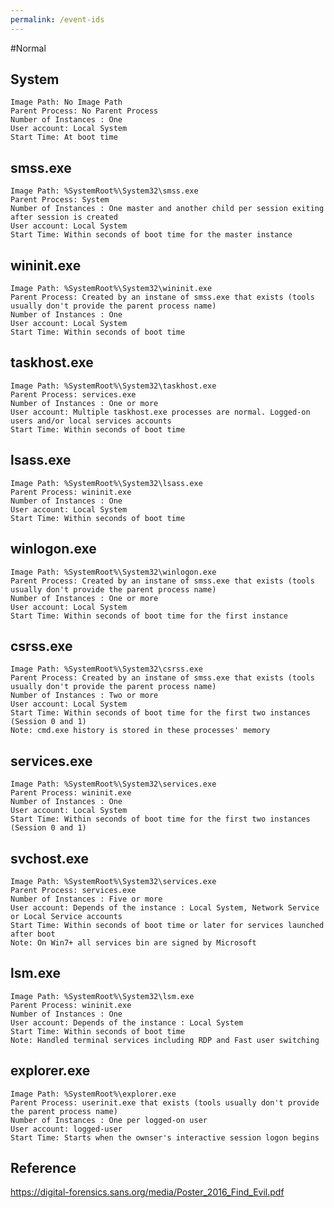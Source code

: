 ```yaml
---
permalink: /event-ids
---
```


#Normal 

## System 
	Image Path: No Image Path
	Parent Process: No Parent Process
	Number of Instances : One 
	User account: Local System
	Start Time: At boot time

## smss.exe 
	Image Path: %SystemRoot%\System32\smss.exe
	Parent Process: System
	Number of Instances : One master and another child per session exiting after session is created
	User account: Local System
	Start Time: Within seconds of boot time for the master instance

## wininit.exe
	Image Path: %SystemRoot%\System32\wininit.exe
	Parent Process: Created by an instane of smss.exe that exists (tools usually don't provide the parent process name)
	Number of Instances : One
	User account: Local System
	Start Time: Within seconds of boot time

## taskhost.exe
	Image Path: %SystemRoot%\System32\taskhost.exe
	Parent Process: services.exe
	Number of Instances : One or more
	User account: Multiple taskhost.exe processes are normal. Logged-on users and/or local services accounts
	Start Time: Within seconds of boot time

## lsass.exe
	Image Path: %SystemRoot%\System32\lsass.exe
	Parent Process: wininit.exe
	Number of Instances : One
	User account: Local System
	Start Time: Within seconds of boot time

## winlogon.exe
	Image Path: %SystemRoot%\System32\winlogon.exe
	Parent Process: Created by an instane of smss.exe that exists (tools usually don't provide the parent process name)
	Number of Instances : One or more
	User account: Local System
	Start Time: Within seconds of boot time for the first instance

## csrss.exe
	Image Path: %SystemRoot%\System32\csrss.exe
	Parent Process: Created by an instane of smss.exe that exists (tools usually don't provide the parent process name)
	Number of Instances : Two or more
	User account: Local System
	Start Time: Within seconds of boot time for the first two instances (Session 0 and 1)
	Note: cmd.exe history is stored in these processes' memory 

## services.exe
	Image Path: %SystemRoot%\System32\services.exe
	Parent Process: wininit.exe
	Number of Instances : One
	User account: Local System
	Start Time: Within seconds of boot time for the first two instances (Session 0 and 1)

## svchost.exe
	Image Path: %SystemRoot%\System32\services.exe
	Parent Process: services.exe
	Number of Instances : Five or more
	User account: Depends of the instance : Local System, Network Service or Local Service accounts
	Start Time: Within seconds of boot time or later for services launched after boot
	Note: On Win7+ all services bin are signed by Microsoft

## lsm.exe
	Image Path: %SystemRoot%\System32\lsm.exe
	Parent Process: wininit.exe
	Number of Instances : One
	User account: Depends of the instance : Local System
	Start Time: Within seconds of boot time
	Note: Handled terminal services including RDP and Fast user switching

## explorer.exe
	Image Path: %SystemRoot%\explorer.exe
	Parent Process: userinit.exe that exists (tools usually don't provide the parent process name)
	Number of Instances : One per logged-on user
	User account: logged-user
	Start Time: Starts when the ownser's interactive session logon begins

## Reference
https://digital-forensics.sans.org/media/Poster_2016_Find_Evil.pdf
